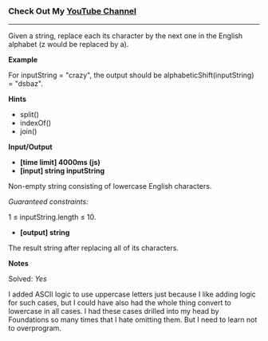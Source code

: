 ### Check Out My [YouTube Channel](https://www.YouTube.com/CodingTutorials360)

---
Given a string, replace each its character by the next one in the English alphabet (z would be replaced by a).

**Example**

For inputString = "crazy", the output should be
alphabeticShift(inputString) = "dsbaz".

**Hints**

-   split()
-   indexOf()
-   join()

**Input/Output**

- **[time limit] 4000ms (js)**
- **[input] string inputString**

Non-empty string consisting of lowercase English characters.

*Guaranteed constraints:*

1 ≤ inputString.length ≤ 10.

- **[output] string**

The result string after replacing all of its characters.

**Notes**

Solved: *Yes*

I added ASCII logic to use uppercase letters just because I
like adding logic for such cases, but I could have also had
the whole thing convert to lowercase in all cases. I had these
cases drilled into my head by Foundations so many times that I
hate omitting them. But I need to learn not to overprogram.